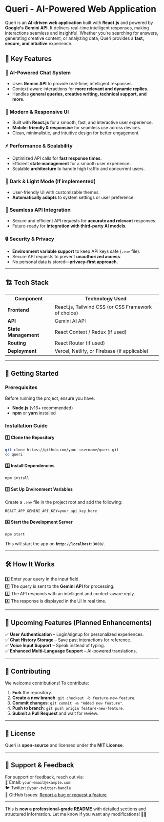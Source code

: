 

# **Queri - AI-Powered Web Application**  
Queri is an **AI-driven web application** built with **React.js** and powered by **Google's Gemini API**. It delivers real-time intelligent responses, making interactions seamless and insightful. Whether you're searching for answers, generating creative content, or analyzing data, Queri provides a **fast, secure, and intuitive** experience.  

## 🌟 **Key Features**  

### 🔹 **AI-Powered Chat System**  
- Uses **Gemini API** to provide real-time, intelligent responses.  
- Context-aware interactions for **more relevant and dynamic replies**.  
- Handles **general queries, creative writing, technical support, and more**.  

### 🎨 **Modern & Responsive UI**  
- Built with **React.js** for a smooth, fast, and interactive user experience.  
- **Mobile-friendly & responsive** for seamless use across devices.  
- Clean, minimalistic, and intuitive design for better engagement.  

### ⚡ **Performance & Scalability**  
- Optimized API calls for **fast response times**.  
- Efficient **state management** for a smooth user experience.  
- Scalable **architecture** to handle high traffic and concurrent users.  

### 🌙 **Dark & Light Mode** (If implemented)  
- User-friendly UI with customizable themes.  
- **Automatically adapts** to system settings or user preference.  

### 🔗 **Seamless API Integration**  
- Secure and efficient API requests for **accurate and relevant** responses.  
- Future-ready for **integration with third-party AI models**.  

### 🔒 **Security & Privacy**  
- **Environment variable support** to keep API keys safe (`.env` file).  
- Secure API requests to prevent **unauthorized access**.  
- No personal data is stored—**privacy-first approach**.  

---

## 🏗️ **Tech Stack**  

| Component  | Technology Used  |
|------------|----------------|
| **Frontend** | React.js, Tailwind CSS (or CSS Framework of choice) |
| **API** | Gemini AI API |
| **State Management** | React Context / Redux (if used) |
| **Routing** | React Router (if used) |
| **Deployment** | Vercel, Netlify, or Firebase (if applicable) |

---

## 🚀 **Getting Started**  

### **Prerequisites**  
Before running the project, ensure you have:  
- **Node.js** (v16+ recommended)  
- **npm** or **yarn** installed  

### **Installation Guide**  

#### 1️⃣ Clone the Repository  
```sh
git clone https://github.com/your-username/queri.git
cd queri
```

#### 2️⃣ Install Dependencies  
```sh
npm install
```

#### 3️⃣ Set Up Environment Variables  
Create a `.env` file in the project root and add the following:  
```
REACT_APP_GEMINI_API_KEY=your_api_key_here
```

#### 4️⃣ Start the Development Server  
```sh
npm start
```
This will start the app on **`http://localhost:3000/`**.

---

## 🛠️ **How It Works**  
1️⃣ Enter your query in the input field.  
2️⃣ The query is sent to the **Gemini API** for processing.  
3️⃣ The API responds with an intelligent and context-aware reply.  
4️⃣ The response is displayed in the UI in real time.  

---

## 🎯 **Upcoming Features** (Planned Enhancements)  
✅ **User Authentication** – Login/signup for personalized experiences.  
✅ **Chat History Storage** – Save past interactions for reference.  
✅ **Voice Input Support** – Speak instead of typing.  
✅ **Enhanced Multi-Language Support** – AI-powered translations.  

---

## 🤝 **Contributing**  
We welcome contributions! To contribute:  
1. **Fork** the repository.  
2. **Create a new branch**: `git checkout -b feature-new-feature`.  
3. **Commit changes**: `git commit -m "Added new feature"`.  
4. **Push to branch**: `git push origin feature-new-feature`.  
5. **Submit a Pull Request** and wait for review.  

---

## 📜 **License**  
Queri is **open-source** and licensed under the **MIT License**.  

---

## 💬 **Support & Feedback**  
For support or feedback, reach out via:  
📧 Email: `your-email@example.com`  
🐦 Twitter: `@your-twitter-handle`  
📌 GitHub Issues: [Report a bug or request a feature](https://github.com/your-username/queri/issues)  

---

This is **now a professional-grade README** with detailed sections and structured information. Let me know if you want any modifications! 🚀🔥
